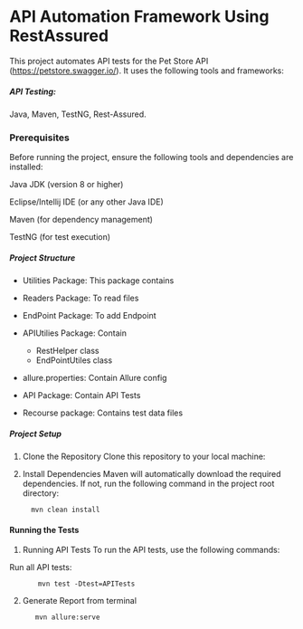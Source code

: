 # API Automation Framework Using RestAssured
  This project automates API tests for the Pet Store API (https://petstore.swagger.io/).
  It uses the following tools and frameworks:
 
 ##### API Testing:
 Java, Maven, TestNG, Rest-Assured.

 
 ### Prerequisites
 Before running the project, ensure the following tools and dependencies are installed:
 
 Java JDK (version 8 or higher)
 
 Eclipse/Intellij IDE (or any other Java IDE)
 
 Maven (for dependency management)

 TestNG (for test execution)
 ##### Project Structure 
* Utilities Package: This package contains 
* Readers Package: To read files
* EndPoint Package: To add Endpoint
* APIUtilies Package: Contain

    * RestHelper class
    * EndPointUtiles class
* allure.properties: Contain Allure config
* API Package: Contain API Tests
* Recourse package: Contains test data files
 ##### Project Setup
 1. Clone the Repository
 Clone this repository to your local machine:
  
 2. Install Dependencies Maven will automatically download the required dependencies. If not, run the following command in the project root directory:
 
          mvn clean install
 #### Running the Tests
 1. Running API Tests
 To run the API tests, use the following commands:
 
 Run all API tests:
 
           mvn test -Dtest=APITests
          
2. Generate Report from terminal 
 
          mvn allure:serve